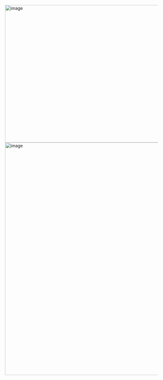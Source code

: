 <img width="748" height="452" alt="image" src="https://github.com/user-attachments/assets/cbd84bad-d505-490a-b3f1-2c6b1171f065" />



<img width="700" height="765" alt="image" src="https://github.com/user-attachments/assets/d18d43a4-a7c2-456c-b6ec-d37e1d428fd9" />
